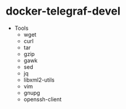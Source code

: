 # docker-telegraf-devel
* Tools
  * wget
  * curl
  * tar
  * gzip
  * gawk
  * sed
  * jq
  * libxml2-utils
  * vim
  * gnupg
  * openssh-client